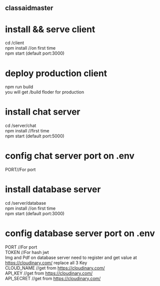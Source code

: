 ## classaidmaster
# install && serve client 
cd /client<br/>
npm install //on first time<br/>
npm start (default port:3000)<br/>
# deploy production client
npm run build<br/>
you will get /build floder for production<br/>
# install chat server
cd /server/chat<br/>
npm install //first time<br/>
npm start  (default port:5000)<br/>
# config chat server port on .env
PORT//For port<br/>
# install database server
cd /server/database<br/>
npm install //on first time<br/>
npm start (default port:3000)<br/>
# config database server port on .env
PORT //For port<br/>
TOKEN //For hash jwt<br/>
Img and Pdf on database server need to register and get value at https://cloudinary.com/ replace all 3 Key<br/>
CLOUD_NAME //get from  https://cloudinary.com/ <br/>
API_KEY  //get from  https://cloudinary.com/ <br/>
API_SECRET //get from  https://cloudinary.com/ <br/>
